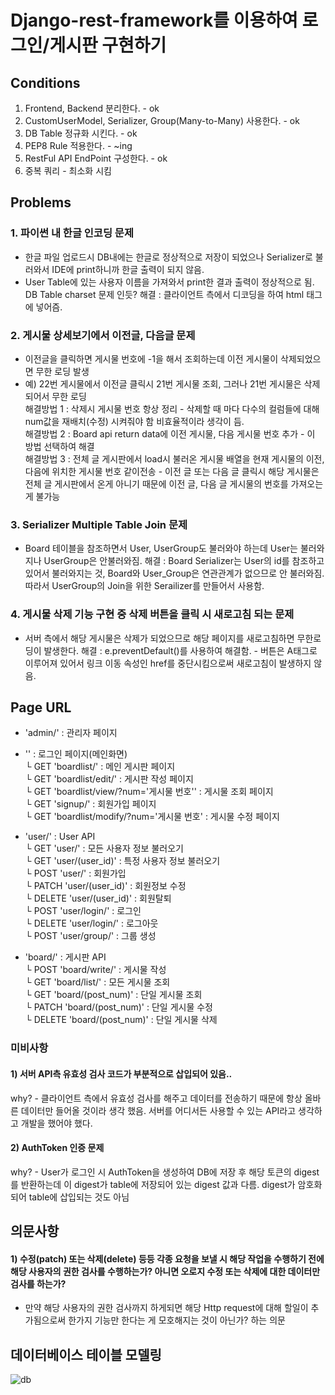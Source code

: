 # Django-rest-framework를 이용하여 로그인/게시판 구현하기

## Conditions
1. Frontend, Backend 분리한다. - ok
2. CustomUserModel, Serializer, Group(Many-to-Many) 사용한다. - ok
3. DB Table 정규화 시킨다. - ok
4. PEP8 Rule 적용한다. - ~ing
5. RestFul API EndPoint 구성한다. - ok
6. 중복 쿼리 - 최소화 시킴


## Problems
### 1. 파이썬 내 한글 인코딩 문제
- 한글 파일 업로드시 DB내에는 한글로 정상적으로 저장이 되었으나 Serializer로 불러와서 IDE에 print하니까 한글 출력이 되지 않음.
- User Table에 있는 사용자 이름을 가져와서 print한 결과 출력이 정상적으로 됨. DB Table charset 문제 인듯?
해결 : 클라이언트 측에서 디코딩을 하여 html 태그에 넣어즘.
  
### 2. 게시물 상세보기에서 이전글, 다음글 문제
- 이전글을 클릭하면 게시물 번호에 -1을 해서 조회하는데 이전 게시물이 삭제되었으면 무한 로딩 발생
- 예) 22번 게시물에서 이전글 클릭시 21번 게시물 조회, 그러나 21번 게시물은 삭제되어서 무한 로딩
<br>해결방법 1 : 삭제시 게시물 번호 항상 정리 - 삭제할 때 마다 다수의 컬럼들에 대해 num값을 재배치(수정) 시켜줘야 함 비효율적이라 생각이 듬.
<br>해결방법 2 : Board api return data에 이전 게시물, 다음 게시물 번호 추가 - 이 방법 선택하여 해결
<br>해결방법 3 : 전체 글 게시판에서 load시 불러온 게시물 배열을 현재 게시물의 이전, 다음에 위치한 게시물 번호 같이전송 - 이전 글 또는 다음 글 클릭시 해당 게시물은 전체 글 게시판에서 온게 아니기 때문에 이전 글, 다음 글 게시물의 번호를 가져오는게 불가능

### 3. Serializer Multiple Table Join 문제
- Board 테이블을 참조하면서 User, UserGroup도 불러와야 하는데 User는 불러와지나 UserGroup은 안불러와짐.
해결 : Board Serializer는 User의 id를 참조하고 있어서 불러와지는 것, Board와 User_Group은 연관관계가 없으므로 안 불러와짐. 따라서 UserGroup의 Join을 위한 Serailizer를 만들어서 사용함.
  
### 4. 게시물 삭제 기능 구현 중 삭제 버튼을 클릭 시 새로고침 되는 문제
- 서버 측에서 해당 게시물은 삭제가 되었으므로 해당 페이지를 새로고침하면 무한로딩이 발생한다.
해결 : e.preventDefault()를 사용하여 해결함. - 버튼은 A태그로 이루어져 있어서 링크 이동 속성인 href를 중단시킴으로써 새로고침이 발생하지 않음. 
  

## Page URL
- 'admin/' : 관리자 페이지
- '' : 로그인 페이지(메인화면)
  <br> └ GET 'boardlist/' : 메인 게시판 페이지
  <br> └ GET 'boardlist/edit/' : 게시판 작성 페이지
  <br> └ GET 'boardlist/view/?num='게시물 번호'' : 게시물 조회 페이지
  <br> └ GET 'signup/' : 회원가입 페이지
  <br> └ GET 'boardlist/modify/?num='게시물 번호' : 게시물 수정 페이지
  
- 'user/' : User API
  <br> └ GET 'user/' : 모든 사용자 정보 불러오기 
  <br> └ GET 'user/(user_id)' : 특정 사용자 정보 불러오기
  <br> └ POST 'user/' : 회원가입 
  <br> └ PATCH 'user/(user_id)' : 회원정보 수정 
  <br> └ DELETE 'user/(user_id)' : 회원탈퇴 
  <br> └ POST 'user/login/' : 로그인
  <br> └ DELETE 'user/login/' : 로그아웃 
  <br> └ POST 'user/group/' : 그룹 생성 
  <br> 

- 'board/' : 게시판 API
  <br> └ POST 'board/write/' : 게시물 작성
  <br> └ GET 'board/list/' : 모든 게시물 조회
  <br> └ GET 'board/(post_num)' : 단일 게시물 조회
  <br> └ PATCH 'board/(post_num)' : 단일 게시물 수정
  <br> └ DELETE 'board/(post_num)' : 단일 게시물 삭제

  
### 미비사항
#### 1) 서버 API측 유효성 검사 코드가 부분적으로 삽입되어 있음..
why? - 클라이언트 측에서 유효성 검사를 해주고 데이터를 전송하기 때문에 항상 올바른 데이터만 들어올 것이라 생각 했음. 서버를 어디서든 사용할 수 있는 API라고 생각하고 개발을 했어야 했다.
#### 2) AuthToken 인증 문제
why? - User가 로그인 시 AuthToken을 생성하여 DB에 저장 후 해당 토큰의 digest를 반환하는데 이 digest가 table에 저장되어 있는 digest 값과 다름. digest가 암호화되어 table에 삽입되는 것도 아님

## 의문사항
#### 1) 수정(patch) 또는 삭제(delete) 등등 각종 요청을 보낼 시 해당 작업을 수행하기 전에 해당 사용자의 권한 검사를 수행하는가? 아니면 오로지 수정 또는 삭제에 대한 데이터만 검사를 하는가?
- 만약 해당 사용자의 권한 검사까지 하게되면 해당 Http request에 대해 할일이 추가됨으로써 한가지 기능만 한다는 게 모호해지는 것이 아닌가? 하는 의문


## 데이터베이스 테이블 모델링
![db](https://user-images.githubusercontent.com/38898759/103713779-7e0dfc80-5000-11eb-8286-8af11633f4d0.png)
